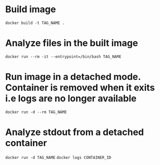 # Build image 
`docker build -t TAG_NAME .`

# Analyze files in the built image 
`docker run --rm -it --entrypoint=/bin/bash TAG_NAME`

# Run image in a detached mode. Container is removed when it exits i.e logs are no longer available
`docker run -d --rm TAG_NAME`

# Analyze stdout from a detached container
`docker run -d TAG_NAME`
`docker logs CONTAINER_ID`
